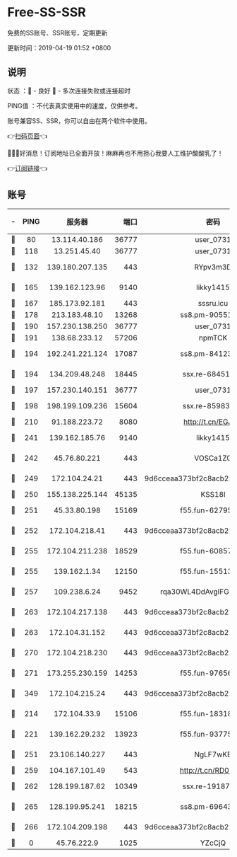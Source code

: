 # Free-SS-SSR

免费的SS账号、SSR账号，定期更新

更新时间：2019-04-19 01:52 +0800

## 说明

状态     ：🙂 - 良好 🙁 - 多次连接失败或连接超时

PING值   ：不代表真实使用中的速度，仅供参考。

账号兼容SS、SSR，你可以自由在两个软件中使用。

👉[扫码页面](https://liesauer.github.io/Free-SS-SSR/)👈

🎉🎉🎉好消息！订阅地址已全面开放！麻麻再也不用担心我要人工维护酸酸乳了！

👉[订阅链接](https://www.liesauer.net/yogurt/subscribe?ACCESS_TOKEN=DAYxR3mMaZAsaqUb)👈

## 账号

|-|PING|服务器|端口|密码|加密方式|区域|
|:----:|:----:|:-----:|-----:|:----:|:----:|:----:|
|🙂|80|13.114.40.186|36777|user_0731|chacha20|JP|
|🙂|118|13.251.45.40|36777|user_0731|chacha20|SG|
|🙂|132|139.180.207.135|443|RYpv3m3D|aes-256-cfb|JP|
|🙂|165|139.162.123.96|9140|likky1415|aes-256-cfb|JP|
|🙂|167|185.173.92.181|443|sssru.icu|rc4-md5|RU|
|🙂|178|213.183.48.10|13268|ss8.pm-90551767|rc4-md5|RU|
|🙂|190|157.230.138.250|36777|user_0731|chacha20|US|
|🙂|191|138.68.233.12|57206|npmTCK|rc4-md5|US|
|🙂|194|192.241.221.124|17087|ss8.pm-84123317|aes-256-cfb|US|
|🙂|194|134.209.48.248|18445|ssx.re-68451982|aes-256-cfb|US|
|🙂|197|157.230.140.151|36777|user_0731|chacha20|US|
|🙂|198|198.199.109.236|15604|ssx.re-85983302|aes-256-cfb|US|
|🙂|210|91.188.223.72|8080|http://t.cn/EGJIyrl|rc4-md5|RU|
|🙂|241|139.162.185.76|9140|likky1415|aes-256-cfb|DE|
|🙂|242|45.76.80.221|443|VOSCa1ZG|aes-256-cfb|DE|
|🙂|249|172.104.24.21|443|9d6cceaa373bf2c8acb22e60b6a58be6|aes-256-cfb|US|
|🙂|250|155.138.225.144|45135|KSS18l|rc4-md5|US|
|🙂|251|45.33.80.198|15169|f55.fun-62795651|aes-256-cfb|US|
|🙂|252|172.104.218.41|443|9d6cceaa373bf2c8acb22e60b6a58be6|aes-256-cfb|US|
|🙂|255|172.104.211.238|18529|f55.fun-60857780|aes-256-cfb|US|
|🙂|255|139.162.1.34|12150|f55.fun-15513750|aes-256-cfb|SG|
|🙂|257|109.238.6.24|9452|rqa30WL4DdAvgIFG6Fs3znzTa|aes-256-cfb|FR|
|🙂|263|172.104.217.138|443|9d6cceaa373bf2c8acb22e60b6a58be6|aes-256-cfb|US|
|🙂|263|172.104.31.152|443|9d6cceaa373bf2c8acb22e60b6a58be6|aes-256-cfb|US|
|🙂|270|172.104.218.230|443|9d6cceaa373bf2c8acb22e60b6a58be6|aes-256-cfb|US|
|🙂|271|173.255.230.159|14253|f55.fun-97656592|aes-256-cfb|US|
|🙂|349|172.104.215.24|443|9d6cceaa373bf2c8acb22e60b6a58be6|aes-256-cfb|US|
|🙂|214|172.104.33.9|15106|f55.fun-18318198|aes-256-cfb|SG|
|🙂|221|139.162.29.232|13923|f55.fun-93775470|aes-256-cfb|SG|
|🙂|251|23.106.140.227|443|NgLF7wKB|aes-256-cfb|US|
|🙂|259|104.167.101.49|543|http://t.cn/RD0D7sx|rc4-md5|CA|
|🙂|262|128.199.187.62|10349|ssx.re-19187130|aes-256-cfb|SG|
|🙂|265|128.199.95.241|18215|ss8.pm-69643917|aes-256-cfb|SG|
|🙂|266|172.104.209.198|443|9d6cceaa373bf2c8acb22e60b6a58be6|aes-256-cfb|US|
|🙁|0|45.76.222.9|1025|YZcCjQ|rc4-md5|JP|
